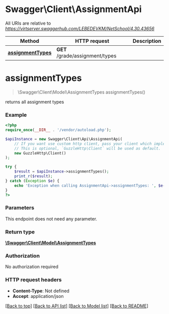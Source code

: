 # Swagger\Client\AssignmentApi

All URIs are relative to *https://virtserver.swaggerhub.com/LEBEDEVKM/NetSchool/4.30.43656*

Method | HTTP request | Description
------------- | ------------- | -------------
[**assignmentTypes**](AssignmentApi.md#assignmenttypes) | **GET** /grade/assignment/types | 

# **assignmentTypes**
> \Swagger\Client\Model\AssignmentTypes assignmentTypes()



returns all assignment types

### Example
```php
<?php
require_once(__DIR__ . '/vendor/autoload.php');

$apiInstance = new Swagger\Client\Api\AssignmentApi(
    // If you want use custom http client, pass your client which implements `GuzzleHttp\ClientInterface`.
    // This is optional, `GuzzleHttp\Client` will be used as default.
    new GuzzleHttp\Client()
);

try {
    $result = $apiInstance->assignmentTypes();
    print_r($result);
} catch (Exception $e) {
    echo 'Exception when calling AssignmentApi->assignmentTypes: ', $e->getMessage(), PHP_EOL;
}
?>
```

### Parameters
This endpoint does not need any parameter.

### Return type

[**\Swagger\Client\Model\AssignmentTypes**](../Model/AssignmentTypes.md)

### Authorization

No authorization required

### HTTP request headers

 - **Content-Type**: Not defined
 - **Accept**: application/json

[[Back to top]](#) [[Back to API list]](../../README.md#documentation-for-api-endpoints) [[Back to Model list]](../../README.md#documentation-for-models) [[Back to README]](../../README.md)

